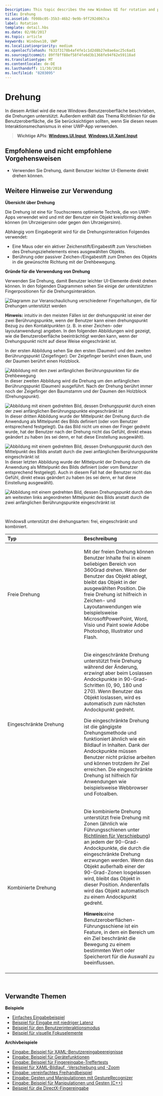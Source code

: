 ```yaml
---
Description: This topic describes the new Windows UI for rotation and provides user experience guidelines that should be considered when using this new interaction mechanism in your UWP app.
title: Drehung
ms.assetid: f098bc05-35b3-46b2-9e9b-9ff292d067ca
label: Rotation
template: detail.hbs
ms.date: 02/08/2017
ms.topic: article
keywords: Windows10, UWP
ms.localizationpriority: medium
ms.openlocfilehash: f631f3178b4af4fe1c1d2d8b27e8ae6ac25c6ad1
ms.sourcegitcommit: 89ff8ff88ef58f4fe6d3b1368fe94f62e59118ad
ms.translationtype: MT
ms.contentlocale: de-DE
ms.lasthandoff: 11/30/2018
ms.locfileid: "8203095"
---
```

# <a name="rotation"></a>Drehung


In diesem Artikel wird die neue Windows-Benutzeroberfläche beschrieben, die Drehungen unterstützt. Außerdem enthält das Thema Richtlinien für die Benutzeroberfläche, die Sie berücksichtigen sollten, wenn Sie diesen neuen Interaktionsmechanismus in einer UWP-App verwenden.

> **Wichtige APIs**: [**Windows.UI.Input**](https://msdn.microsoft.com/library/windows/apps/br242084), [**Windows.UI.Xaml.Input**](https://msdn.microsoft.com/library/windows/apps/br227994)

## <a name="dos-and-donts"></a>Empfohlene und nicht empfohlene Vorgehensweisen

-   Verwenden Sie Drehung, damit Benutzer leichter UI-Elemente direkt drehen können.

## <a name="additional-usage-guidance"></a>Weitere Hinweise zur Verwendung


**Übersicht über Drehung**

Die Drehung ist eine für Touchscreens optimierte Technik, die von UWP-Apps verwendet wird und mit der Benutzer ein Objekt kreisförmig drehen können (im Uhrzeigersinn oder gegen den Uhrzeigersinn).

Abhängig vom Eingabegerät wird für die Drehungsinteraktion Folgendes verwendet:

-   Eine Maus oder ein aktiver Zeichenstift/Eingabestift zum Verschieben des Drehungsziehelements eines ausgewählten Objekts.
-   Berührung oder passiver Zeichen-/Eingabestift zum Drehen des Objekts in die gewünschte Richtung mit der Drehbewegung.

**Gründe für die Verwendung von Drehung**

Verwenden Sie Drehung, damit Benutzer leichter UI-Elemente direkt drehen können. In den folgenden Diagrammen sehen Sie einige der unterstützten Fingerpositionen für die Drehungsinteraktion.

![Diagramm zur Veranschaulichung verschiedener Fingerhaltungen, die für Drehungen unterstützt werden](images/ux-rotate-positions.png)

**Hinweis:**  intuitiv in den meisten Fällen ist der drehungspunkt ist einer der zwei Berührungspunkte, wenn der Benutzer kann einen drehungspunkt Bezug zu den Kontaktpunkten (z. B. in einer Zeichen- oder layoutanwendung) angeben. In den folgenden Abbildungen wird gezeigt, wie die Benutzeroberfläche beeinträchtigt werden kann, wenn der Drehungspunkt nicht auf diese Weise eingeschränkt ist.

In der ersten Abbildung sehen Sie den ersten (Daumen) und den zweiten Berührungspunkt (Zeigefinger): Der Zeigefinger berührt einen Baum, und der Daumen berührt einen Holzblock.

![Abbildung mit den zwei anfänglichen Berührungspunkten für die Drehbewegung](images/ux-rotate-points1.png)
In dieser zweiten Abbildung wird die Drehung um den anfänglichen Berührungspunkt (Daumen) ausgeführt. Nach der Drehung berührt immer noch der Zeigefinger den Baumstamm und der Daumen den Holzblock (Drehungspunkt).

![Abbildung mit einem gedrehten Bild, dessen Drehungspunkt durch einen der zwei anfänglichen Berührungspunkte eingeschränkt ist](images/ux-rotate-points2.png)
In dieser dritten Abbildung wurde der Mittelpunkt der Drehung durch die Anwendung als Mittelpunkt des Bilds definiert (oder vom Benutzer entsprechend festgelegt). Da das Bild nicht um einen der Finger gedreht wurde, hat der Benutzer nach der Drehung nicht das Gefühl, direkt etwas geändert zu haben (es sei denn, er hat diese Einstellung ausgewählt).

![Abbildung mit einem gedrehten Bild, dessen Drehungspunkt durch den Mittelpunkt des Bilds anstatt durch die zwei anfänglichen Berührungspunkte eingeschränkt ist](images/ux-rotate-points3.png)
In dieser letzten Abbildung wurde der Mittelpunkt der Drehung durch die Anwendung als Mittelpunkt des Bilds definiert (oder vom Benutzer entsprechend festgelegt). Auch in diesem Fall hat der Benutzer nicht das Gefühl, direkt etwas geändert zu haben (es sei denn, er hat diese Einstellung ausgewählt).

![Abbildung mit einem gedrehten Bild, dessen Drehungspunkt durch den am weitesten links angeordneten Mittelpunkt des Bilds anstatt durch die zwei anfänglichen Berührungspunkte eingeschränkt ist](images/ux-rotate-points4.png)

 

Windows8 unterstützt drei drehungsarten: frei, eingeschränkt und kombiniert.

<table>
<colgroup>
<col width="50%" />
<col width="50%" />
</colgroup>
<thead>
<tr class="header">
<th align="left">Typ</th>
<th align="left">Beschreibung</th>
</tr>
</thead>
<tbody>
<tr class="odd">
<td align="left">Freie Drehung</td>
<td align="left"><p>Mit der freien Drehung können Benutzer Inhalte frei in einem beliebigen Bereich von 360Grad drehen. Wenn der Benutzer das Objekt ablegt, bleibt das Objekt in der ausgewählten Position. Die freie Drehung ist hilfreich in Zeichen- und Layoutanwendungen wie beispielsweise MicrosoftPowerPoint, Word, Visio und Paint sowie Adobe Photoshop, Illustrator und Flash.</p></td>
</tr>
<tr class="even">
<td align="left">Eingeschränkte Drehung</td>
<td align="left"><p>Die eingeschränkte Drehung unterstützt freie Drehung während der Änderung, erzwingt aber beim Loslassen Andockpunkte in 90-Grad-Schritten (0, 90, 180 und 270). Wenn Benutzer das Objekt loslassen, wird es automatisch zum nächsten Andockpunkt gedreht.</p>
<p>Die eingeschränkte Drehung ist die gängigste Drehungsmethode und funktioniert ähnlich wie ein Bildlauf in Inhalten. Dank der Andockpunkte müssen Benutzer nicht präzise arbeiten und können trotzdem ihr Ziel erreichen. Die eingeschränkte Drehung ist hilfreich für Anwendungen wie beispielsweise Webbrowser und Fotoalben.</p></td>
</tr>
<tr class="odd">
<td align="left">Kombinierte Drehung</td>
<td align="left"><p>Die kombinierte Drehung unterstützt freie Drehung mit Zonen (ähnlich wie Führungsschienen unter <a href="guidelines-for-panning.md">Richtlinien für Verschiebung</a>) an jedem der 90-Grad-Andockpunkte, die durch die eingeschränkte Drehung erzwungen werden. Wenn das Objekt außerhalb einer der 90-Grad-Zonen losgelassen wird, bleibt das Objekt in dieser Position. Anderenfalls wird das Objekt automatisch zu einem Andockpunkt gedreht.</p>
<div class="alert">
<strong>Hinweis:</strong>eine Benutzeroberflächen-Führungsschiene ist ein Feature, in dem ein Bereich um ein Ziel beschränkt die Bewegung zu einem bestimmten Wert oder Speicherort für die Auswahl zu beeinflussen.
</div>
<div>
 
</div></td>
</tr>
</tbody>
</table>

 

## <a name="related-topics"></a>Verwandte Themen


**Beispiele**
* [Einfaches Eingabebeispiel](https://go.microsoft.com/fwlink/p/?LinkID=620302)
* [Beispiel für Eingabe mit niedriger Latenz](https://go.microsoft.com/fwlink/p/?LinkID=620304)
* [Beispiel für den Benutzerinteraktionsmodus](https://go.microsoft.com/fwlink/p/?LinkID=619894)
* [Beispiel für visuelle Fokuselemente](https://go.microsoft.com/fwlink/p/?LinkID=619895)

**Archivbeispiele**
* [Eingabe: Beispiel für XAML-Benutzereingabeereignisse](https://go.microsoft.com/fwlink/p/?linkid=226855)
* [Eingabe: Beispiel für Gerätefunktionen](https://go.microsoft.com/fwlink/p/?linkid=231530)
* [Eingabe: Beispiel für Fingereingabe-Treffertests](https://go.microsoft.com/fwlink/p/?linkid=231590)
* [Beispiel für XAML-Bildlauf, -Verschiebung und -Zoom](https://go.microsoft.com/fwlink/p/?linkid=251717)
* [Eingabe: vereinfachtes Freihandbeispiel](https://go.microsoft.com/fwlink/p/?linkid=246570)
* [Eingabe: Gesten und Manipulationen mit GestureRecognizer](https://go.microsoft.com/fwlink/p/?LinkId=264995)
* [Eingabe: Beispiel für Manipulationen und Gesten (C++)](https://go.microsoft.com/fwlink/p/?linkid=231605)
* [Beispiel für die DirectX-Fingereingabe](https://go.microsoft.com/fwlink/p/?LinkID=231627)
 

 




